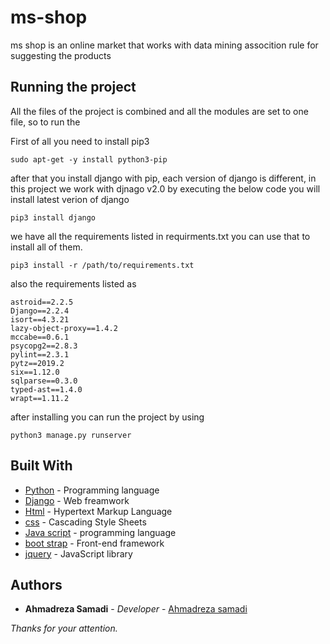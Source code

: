 # ms-shop
ms shop is an online market that works with data mining assocition rule for suggesting the products

## Running the project
All the files of the project is combined and all the modules are set to one file, so to run the 

First of all you need to install pip3
```
sudo apt-get -y install python3-pip

```
after that you install django with pip, each version of django is different, in this project we work with djnago v2.0
by executing the below code you will install latest verion of django
```
pip3 install django
```
we have all the requirements listed in requirments.txt you can use that to install all of them.
```
pip3 install -r /path/to/requirements.txt

```
also the requirements listed as
```
astroid==2.2.5
Django==2.2.4
isort==4.3.21
lazy-object-proxy==1.4.2
mccabe==0.6.1
psycopg2==2.8.3
pylint==2.3.1
pytz==2019.2
six==1.12.0
sqlparse==0.3.0
typed-ast==1.4.0
wrapt==1.11.2
```
after installing you can run the project by using
```
python3 manage.py runserver
```

## Built With

* [Python](https://www.python.org/) - Programming language
* [Django](https://www.djangoproject.com/) - Web freamwork
* [Html](https://developer.mozilla.org/en/docs/Web/HTML) - Hypertext Markup Language
* [css](https://developer.mozilla.org/en-US/docs/Web/CSS) - Cascading Style Sheets
* [Java script](https://www.javascript.com) - programming language
* [boot strap](https://getbootstrap.com) - Front-end framework
* [jquery](https://jquery.com) - JavaScript library


## Authors

* **Ahmadreza Samadi** - *Developer* - [Ahmadreza samadi](https://github.com/ahmadreza-smdi)

*Thanks for your attention.*
